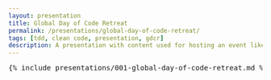 ```yaml
---
layout: presentation
title: Global Day of Code Retreat
permalink: /presentations/global-day-of-code-retreat/
tags: [tdd, clean code, presentation, gdcr]
description: A presentation with content used for hosting an event like Global Day of Code Retreat
---
```


<pre>{% include presentations/001-global-day-of-code-retreat.md %}</pre>
